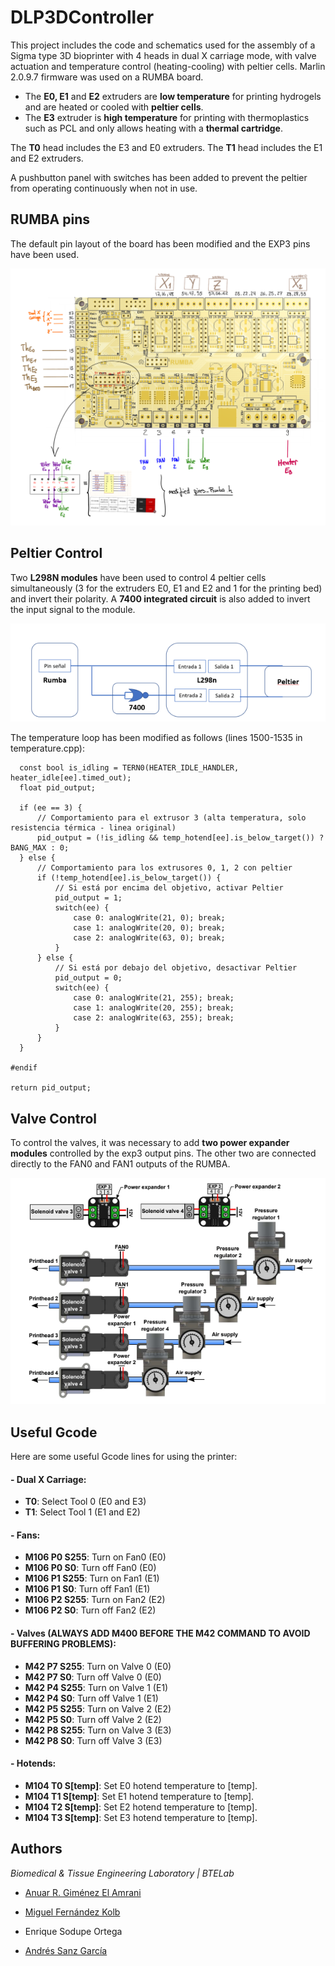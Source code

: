 
# DLP3DController
This project includes the code and schematics used for the assembly of a Sigma type 3D bioprinter with 4 heads in dual X carriage mode, with valve actuation and temperature control (heating-cooling) with peltier cells. Marlin 2.0.9.7 firmware was used on a RUMBA board.

- The **E0, E1** and **E2** extruders are **low temperature** for printing hydrogels and are heated or cooled with **peltier cells**.
- The **E3** extruder is **high temperature** for printing with thermoplastics such as PCL and only allows heating with a **thermal cartridge**. 

The **T0** head includes the E3 and E0 extruders. 
The **T1** head includes the E1 and E2 extruders. 

A pushbutton panel with switches has been added to prevent the peltier from operating continuously when not in use. 

## RUMBA pins

The default pin layout of the board has been modified and the EXP3 pins have been used.

![Rumba pins](https://github.com/anuargimenez/marlinSigmaBP/blob/master/captures/rumba_schem.PNG)

## Peltier Control

Two **L298N modules** have been used to control 4 peltier cells simultaneously (3 for the extruders E0, E1 and E2 and 1 for the printing bed) and invert their polarity. A **7400 integrated circuit** is also added to invert the input signal to the module.

![Rumba pins](https://github.com/anuargimenez/marlinSigmaBP/blob/master/captures/Peltier%20control.png)

The temperature loop has been modified as follows (lines 1500-1535 in temperature.cpp): 
   
      const bool is_idling = TERN0(HEATER_IDLE_HANDLER, heater_idle[ee].timed_out);
      float pid_output;

      if (ee == 3) {
          // Comportamiento para el extrusor 3 (alta temperatura, solo resistencia térmica - linea original)
          pid_output = (!is_idling && temp_hotend[ee].is_below_target()) ? BANG_MAX : 0;
      } else {
          // Comportamiento para los extrusores 0, 1, 2 con peltier
          if (!temp_hotend[ee].is_below_target()) {
              // Si está por encima del objetivo, activar Peltier
              pid_output = 1;
              switch(ee) {
                  case 0: analogWrite(21, 0); break;
                  case 1: analogWrite(20, 0); break;
                  case 2: analogWrite(63, 0); break;
              }
          } else {
              // Si está por debajo del objetivo, desactivar Peltier
              pid_output = 0;
              switch(ee) {
                  case 0: analogWrite(21, 255); break;
                  case 1: analogWrite(20, 255); break;
                  case 2: analogWrite(63, 255); break;
              }
          }
      }

    #endif

    return pid_output;
      

## Valve Control

To control the valves, it was necessary to add **two power expander modules** controlled by the exp3 output pins. The other two are connected directly to the FAN0 and FAN1 outputs of the RUMBA. 

![Rumba pins](https://github.com/anuargimenez/marlinSigmaBP/blob/master/captures/Valve%20control.PNG)

## Useful Gcode
Here are some useful Gcode lines for using the printer:

#### - Dual X Carriage:
- **T0**: Select Tool 0 (E0 and E3)
- **T1**: Select Tool 1 (E1 and E2)

#### - Fans:
- **M106 P0 S255**: Turn on Fan0 (E0)
- **M106 P0 S0**: Turn off Fan0 (E0)
- **M106 P1 S255**: Turn on Fan1 (E1)
- **M106 P1 S0**: Turn off Fan1 (E1)
- **M106 P2 S255**: Turn on Fan2 (E2)
- **M106 P2 S0**: Turn off Fan2 (E2)

#### - Valves (ALWAYS ADD M400 BEFORE THE M42 COMMAND TO AVOID BUFFERING PROBLEMS):
- **M42 P7 S255**: Turn on Valve 0 (E0)
- **M42 P7 S0**: Turn off Valve 0 (E0)
- **M42 P4 S255**: Turn on Valve 1 (E1)
- **M42 P4 S0**: Turn off Valve 1 (E1)
- **M42 P5 S255**: Turn on Valve 2 (E2)
- **M42 P5 S0**: Turn off Valve 2 (E2)
- **M42 P8 S255**: Turn on Valve 3 (E3)
- **M42 P8 S0**: Turn off Valve 3 (E3)

#### - Hotends:
- **M104 T0 S[temp]**: Set E0 hotend temperature to [temp].
- **M104 T1 S[temp]**: Set E1 hotend temperature to [temp].
- **M104 T2 S[temp]**: Set E2 hotend temperature to [temp].
- **M104 T3 S[temp]**: Set E3 hotend temperature to [temp].


## Authors
_Biomedical & Tissue Engineering Laboratory | BTELab_

-   [Anuar R. Giménez El Amrani](https://www.github.com/anuargimenez)
- [Miguel Fernández Kolb](https://www.github.com/miferkolb)
- Enrique Sodupe Ortega

-   [Andrés Sanz García](https://www.github.com/mugiro)
